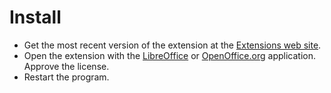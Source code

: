 # Install #

  * Get the most recent version of the extension at the [Extensions web site](http://aoo-extensions.sourceforge.net/en/project/Read_Text).
  * Open the extension with the [LibreOffice](http://www.libreoffice.org) or [OpenOffice.org](http://www.openoffice.org) application. Approve the license.
  * Restart the program.